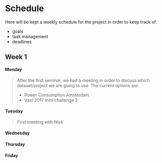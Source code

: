 
# Schedule
Here will be kept a weekly schedule for the project in order to keep track of:
- goals
- task management
- deadlines
## Week 1 
#### Monday
> After the first seminar, we had a meeting in order to discuss which dataset/project we are going to use.
> The current options are:
>  - Power Consumption Amsterdam
>  - Vast 2017 mini challenge 2
#### Tuesday
> First meeting with Nick
>
#### Wednesday
#### Thursday
#### Friday
